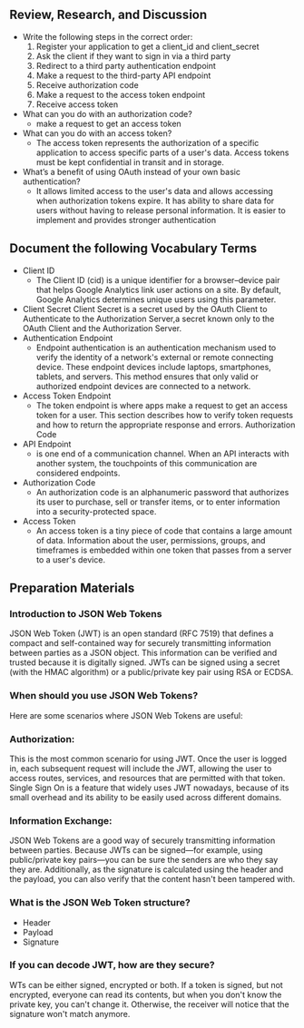 ## Review, Research, and Discussion
* Write the following steps in the correct order:
    1. Register your application to get a client_id and client_secret
    2. Ask the client if they want to sign in via a third party
    3. Redirect to a third party authentication endpoint
    4. Make a request to the third-party API endpoint
    5. Receive authorization code
    6. Make a request to the access token endpoint
    7. Receive access token
* What can you do with an authorization code?
    *  make a request to get an access token
* What can you do with an access token?
    * The access token represents the authorization of a specific application to access specific parts of a user's data. Access tokens must be kept confidential in transit and in storage.
* What’s a benefit of using OAuth instead of your own basic authentication?
    * It allows limited access to the user's data and allows accessing when authorization tokens expire. It has ability to share data for users without having to release personal information. It is easier to implement and provides stronger authentication
## Document the following Vocabulary Terms

* Client ID
    * The Client ID (cid) is a unique identifier for a browser–device pair that helps Google Analytics link user actions on a site. By default, Google Analytics determines unique users using this parameter.
* Client Secret
    Client Secret  is a secret used by the OAuth Client to Authenticate to the Authorization Server,a  secret known only to the OAuth Client and the Authorization Server.
* Authentication Endpoint
    * Endpoint authentication is an authentication mechanism used to verify the identity of a network's external or remote connecting device. These endpoint devices include laptops, smartphones, tablets, and servers. This method ensures that only valid or authorized endpoint devices are connected to a network.
* Access Token Endpoint
    * The token endpoint is where apps make a request to get an access token for a user. This section describes how to verify token requests and how to return the appropriate response and errors. Authorization Code
* API Endpoint
    *  is one end of a communication channel. When an API interacts with another system, the touchpoints of this communication are considered endpoints.
* Authorization Code
    * An authorization code is an alphanumeric password that authorizes its user to purchase, sell or transfer items, or to enter information into a security-protected space.
* Access Token
    * An access token is a tiny piece of code that contains a large amount of data. Information about the user, permissions, groups, and timeframes is embedded within one token that passes from a server to a user's device.

## Preparation Materials
### Introduction to JSON Web Tokens
JSON Web Token (JWT) is an open standard (RFC 7519) that defines a compact and self-contained way for securely transmitting information between parties as a JSON object. This information can be verified and trusted because it is digitally signed. JWTs can be signed using a secret (with the HMAC algorithm) or a public/private key pair using RSA or ECDSA.
### When should you use JSON Web Tokens?
Here are some scenarios where JSON Web Tokens are useful:

### Authorization:
 This is the most common scenario for using JWT. Once the user is logged in, each subsequent request will include the JWT, allowing the user to access routes, services, and resources that are permitted with that token. Single Sign On is a feature that widely uses JWT nowadays, because of its small overhead and its ability to be easily used across different domains.

### Information Exchange:
 JSON Web Tokens are a good way of securely transmitting information between parties. Because JWTs can be signed—for example, using public/private key pairs—you can be sure the senders are who they say they are. Additionally, as the signature is calculated using the header and the payload, you can also verify that the content hasn't been tampered with.

### What is the JSON Web Token structure?
* Header
* Payload
* Signature
### If you can decode JWT, how are they secure?
WTs can be either signed, encrypted or both. If a token is signed, but not encrypted, everyone can read its contents, but when you don't know the private key, you can't change it. Otherwise, the receiver will notice that the signature won't match anymore.
